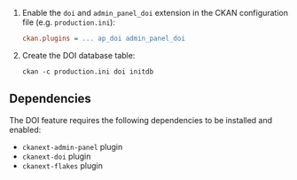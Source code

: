 1. Enable the `doi` and `admin_panel_doi` extension in the CKAN configuration file (e.g. `production.ini`):

    ```ini
    ckan.plugins = ... ap_doi admin_panel_doi
    ```

2. Create the DOI database table:

    ```shell
    ckan -c production.ini doi initdb
    ```

## Dependencies

The DOI feature requires the following dependencies to be installed and enabled:

- `ckanext-admin-panel` plugin
- `ckanext-doi` plugin
- `ckanext-flakes` plugin

